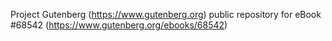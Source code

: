Project Gutenberg (https://www.gutenberg.org) public repository for eBook #68542 (https://www.gutenberg.org/ebooks/68542)
